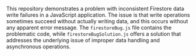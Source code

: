This repository demonstrates a problem with inconsistent Firestore data write failures in a JavaScript application. The issue is that write operations sometimes succeed without actually writing data, and this occurs without any apparent error message. The `firestoreBug.js` file contains the problematic code, while `firestoreBugSolution.js` offers a solution that addresses the underlying issue of improper data handling and asynchronous operations.